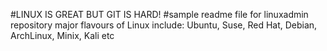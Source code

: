 #LINUX IS GREAT BUT GIT IS HARD!
#sample readme file for linuxadmin repository
major flavours of Linux include: Ubuntu, Suse, Red Hat, Debian, ArchLinux, Minix, Kali etc
